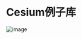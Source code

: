 # Cesium例子库
![image](https://github.com/user-attachments/assets/f3b50ac6-e852-4036-b552-867be016cd71)
